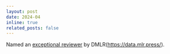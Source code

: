 ```yaml
---
layout: post
date: 2024-04
inline: true
related_posts: false
---
```


Named an [exceptional reviewer](https://dmlr.ai/reviewers/) by DMLR(https://data.mlr.press/).